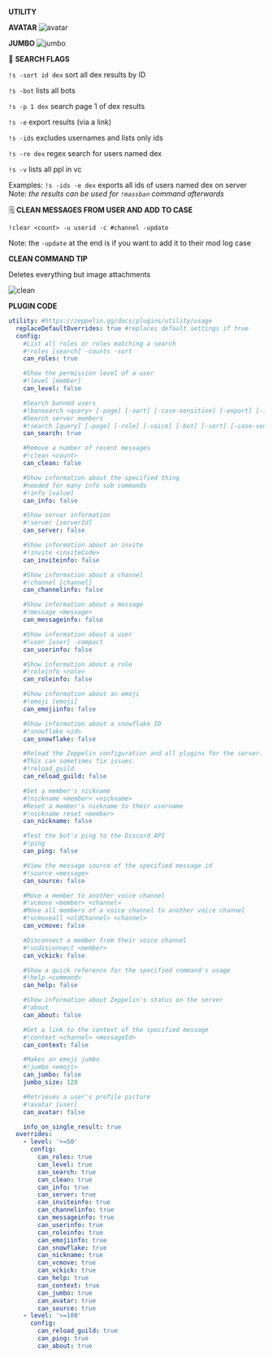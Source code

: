 **UTILITY**

**AVATAR**
![avatar](https://media.discordapp.net/attachments/770256340639416320/830444957654843413/Screen_Shot_2021-04-10_at_7.11.36_PM.png)

**JUMBO**
![jumbo](https://cdn.discordapp.com/attachments/832964085976530964/834393774426816552/Screen_Shot_2021-04-21_at_4.40.37_PM.png)

🚩 **SEARCH FLAGS**

`!s -sort id dex` sort all dex results by ID

`!s -bot` lists all bots

`!s -p 1 dex` search page 1 of dex results

`!s -e` export results (via a link)

`!s -ids` excludes usernames and lists only ids

`!s -re dex` regex search for users named dex

`!s -v` lists all ppl in vc

Examples:
`!s -ids -e dex` exports all ids of users named dex on server
Note: *the results can be used for `!massban` command afterwards*

🗒️ **CLEAN MESSAGES FROM USER AND ADD TO CASE**

`!clear <count> -u userid -c #channel -update`

Note: the `-update` at the end is if you want to add it to their mod log case


**CLEAN COMMAND TIP**

Deletes everything but image attachments

![clean](https://media.discordapp.net/attachments/846691383280009216/856783756232359946/unknown.png?width=581&height=518)

**PLUGIN CODE**

```yaml
utility: #https://zeppelin.gg/docs/plugins/utility/usage
  replaceDefaultOverrides: true #replaces default settings if true
  config:
    #List all roles or roles matching a search
    #!roles [search] -counts -sort
    can_roles: true

    #Show the permission level of a user
    #!level [member]
    can_level: false

    #Search banned users
    #!bansearch <query> [-page] [-sort] [-case-sensitive] [-export] [-ids] [-regex]
    #Search server members
    #!search [query] [-page] [-role] [-voice] [-bot] [-sort] [-case-sensitive] [-export] [-ids] [-regex] [-status-search]
    can_search: true

    #Remove a number of recent messages
    #!clean <count>
    can_clean: false

    #Show information about the specified thing
    #needed for many info sub commands
    #!info [value]
    can_info: false

    #Show server information
    #!server [serverId]
    can_server: false

    #Show information about an invite
    #!invite <inviteCode>
    can_inviteinfo: false

    #Show information about a channel
    #!channel [channel]
    can_channelinfo: false

    #Show information about a message
    #!message <message>
    can_messageinfo: false

    #Show information about a user
    #!user [user] -compact
    can_userinfo: false

    #Show information about a role
    #!roleinfo <role>
    can_roleinfo: false

    #Show information about an emoji
    #!emoji [emoji]
    can_emojiinfo: false

    #Show information about a snowflake ID
    #!snowflake <id>
    can_snowflake: false

    #Reload the Zeppelin configuration and all plugins for the server.
    #This can sometimes fix issues.
    #!reload_guild
    can_reload_guild: false

    #Set a member's nickname
    #!nickname <member> <nickname>
    #Reset a member's nickname to their username
    #!nickname reset <member>
    can_nickname: false

    #Test the bot's ping to the Discord API
    #!ping
    can_ping: false

    #View the message source of the specified message id
    #!source <message>
    can_source: false

    #Move a member to another voice channel
    #!vcmove <member> <channel>
    #Move all members of a voice channel to another voice channel
    #!vcmoveall <oldChannel> <channel>
    can_vcmove: false

    #Disconnect a member from their voice channel
    #!vcdisconnect <member>
    can_vckick: false

    #Show a quick reference for the specified command's usage
    #!help <command>
    can_help: false

    #Show information about Zeppelin's status on the server
    #!about
    can_about: false

    #Get a link to the context of the specified message
    #!context <channel> <messageId>
    can_context: false

    #Makes an emoji jumbo
    #!jumbo <emoji>
    can_jumbo: false
    jumbo_size: 128

    #Retrieves a user's profile picture
    #!avatar [user]
    can_avatar: false

    info_on_single_result: true
  overrides:
    - level: '>=50'
      config:
        can_roles: true
        can_level: true
        can_search: true
        can_clean: true
        can_info: true
        can_server: true
        can_inviteinfo: true
        can_channelinfo: true
        can_messageinfo: true
        can_userinfo: true
        can_roleinfo: true
        can_emojiinfo: true
        can_snowflake: true
        can_nickname: true
        can_vcmove: true
        can_vckick: true
        can_help: true
        can_context: true
        can_jumbo: true
        can_avatar: true
        can_source: true
    - level: '>=100'
      config:
        can_reload_guild: true
        can_ping: true
        can_about: true
```
